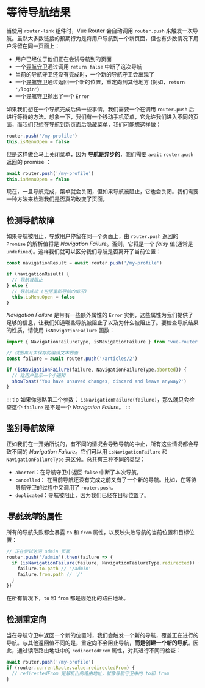 # 等待导航结果

当使用 `router-link` 组件时，Vue Router 会自动调用 `router.push` 来触发一次导航。虽然大多数链接的预期行为是将用户导航到一个新页面，但也有少数情况下用户将留在同一页面上：

- 用户已经位于他们正在尝试导航到的页面
- 一个[导航守卫](./navigation-guards.md)通过调用 `return false` 中断了这次导航
- 当前的导航守卫还没有完成时，一个新的导航守卫会出现了
- 一个[导航守卫](./navigation-guards.md)通过返回一个新的位置，重定向到其他地方 (例如，`return '/login'`)
- 一个[导航守卫](./navigation-guards.md)抛出了一个 `Error`

如果我们想在一个导航完成后做一些事情，我们需要一个在调用 `router.push` 后进行等待的方法。想象一下，我们有一个移动手机菜单，它允许我们进入不同的页面，而我们只想在导航到新页面后隐藏菜单，我们可能想这样做：

```js
router.push('/my-profile')
this.isMenuOpen = false
```

但是这样做会马上关闭菜单，因为 **导航是异步的**，我们需要 `await` `router.push` 返回的 promise ：

```js
await router.push('/my-profile')
this.isMenuOpen = false
```

现在，一旦导航完成，菜单就会关闭，但如果导航被阻止，它也会关闭。我们需要一种方法来检测我们是否真的改变了页面。

## 检测导航故障

如果导航被阻止，导致用户停留在同一个页面上，由 `router.push` 返回的 `Promise` 的解析值将是 _Navigation Failure_。否则，它将是一个 _falsy_ 值(通常是 `undefined`)。这样我们就可以区分我们导航是否离开了当前位置：

```js
const navigationResult = await router.push('/my-profile')

if (navigationResult) {
  // 导航被阻止
} else {
  // 导航成功 (包括重新导航的情况)
  this.isMenuOpen = false
}
```

_Navigation Failure_ 是带有一些额外属性的 `Error` 实例，这些属性为我们提供了足够的信息，让我们知道哪些导航被阻止了以及为什么被阻止了。要检查导航结果的性质，请使用 `isNavigationFailure` 函数：

```js
import { NavigationFailureType, isNavigationFailure } from 'vue-router'

// 试图离开未保存的编辑文本界面
const failure = await router.push('/articles/2')

if (isNavigationFailure(failure, NavigationFailureType.aborted)) {
  // 给用户显示一个小通知
  showToast('You have unsaved changes, discard and leave anyway?')
}
```

::: tip
如果你忽略第二个参数： `isNavigationFailure(failure)`，那么就只会检查这个 `failure` 是不是一个 _Navigation Failure_。
:::

## 鉴别导航故障

正如我们在一开始所说的，有不同的情况会导致导航的中止，所有这些情况都会导致不同的 _Navigation Failure_。它们可以用 `isNavigationFailure` 和 `NavigationFailureType` 来区分。总共有三种不同的类型：

- `aborted`：在导航守卫中返回 `false` 中断了本次导航。
- `cancelled`： 在当前导航还没有完成之前又有了一个新的导航。比如，在等待导航守卫的过程中又调用了 `router.push`。
- `duplicated`：导航被阻止，因为我们已经在目标位置了。

## *导航故障*的属性

所有的导航失败都会暴露 `to` 和 `from` 属性，以反映失败导航的当前位置和目标位置：

```js
// 正在尝试访问 admin 页面
router.push('/admin').then(failure => {
  if (isNavigationFailure(failure, NavigationFailureType.redirected)) {
    failure.to.path // '/admin'
    failure.from.path // '/'
  }
})
```

在所有情况下，`to` 和 `from` 都是规范化的路由地址。

## 检测重定向

当在导航守卫中返回一个新的位置时，我们会触发一个新的导航，覆盖正在进行的导航。与其他返回值不同的是，重定向不会阻止导航，**而是创建一个新的导航**。因此，通过读取路由地址中的 `redirectedFrom` 属性，对其进行不同的检查：

```js
await router.push('/my-profile')
if (router.currentRoute.value.redirectedFrom) {
  // redirectedFrom 是解析出的路由地址，就像导航守卫中的 to和 from
}
```
